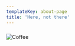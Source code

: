 ```yaml
---
templateKey: about-page
title: 'Here, not there'
---
```

### 

![Coffee](/img/products-grid1.jpg "Coffee")
